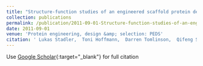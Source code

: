 ```yaml
---
title: "Structure-function studies of an engineered scaffold protein derived from Stefin A. II: Development and applications of the SQT variant"
collection: publications
permalink: /publication/2011-09-01-Structure-function-studies-of-an-engineered-scaffold-protein-derived-from-Stefin-A-II-Development-and-applications-of-the-SQT-variant
date: 2011-09-01
venue: 'Protein engineering, design &amp; selection: PEDS'
citation: ' Lukas Stadler,  Toni Hoffmann,  Darren Tomlinson,  Qifeng Song,  Tracy Lee,  Michael Busby,  Yvonne Nyathi,  Elisenda Gendra,  Christian Tiede,  Keith Flanagan,  Simon Cockell,  Anil Wipat,  Colin Harwood,  Simon Wagner,  Margaret Knowles,  Jason Davis,  Neil Keegan,  Paul Ferrigno, &quot;Structure-function studies of an engineered scaffold protein derived from Stefin A. II: Development and applications of the SQT variant.&quot; Protein engineering, design &amp;amp; selection: PEDS, 2011.'
---
```

Use [Google Scholar](https://scholar.google.com/scholar?q=Structure+function+studies+of+an+engineered+scaffold+protein+derived+from+Stefin+A.+II:+Development+and+applications+of+the+SQT+variant){:target="_blank"} for full citation